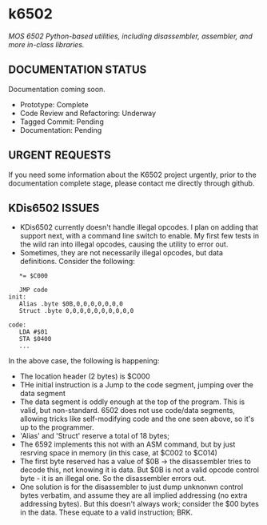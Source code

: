 # k6502
*MOS 6502 Python-based utilities, including disassembler, assembler, and more in-class libraries.*

## DOCUMENTATION STATUS
Documentation coming soon.  
* Prototype:  Complete
* Code Review and Refactoring: Underway
* Tagged Commit: Pending
* Documentation: Pending

## URGENT REQUESTS
If you need some information about the K6502 project urgently, prior to the
documentation complete stage, please contact me directly through github.

## KDis6502 ISSUES ##
* KDis6502 currently doesn't handle illegal opcodes.  I plan on adding that support next, with a command line switch to enable.  My first few tests in the wild ran into illegal opcodes, causing the utility to error out.
* Sometimes, they are not necessarily illegal opcodes, but data definitions.  Consider the following:

```Assembly
   *= $C000
   
   JMP code
init:
   Alias .byte $0B,0,0,0,0,0,0,0
   Struct .byte 0,0,0,0,0,0,0,0,0,0

code:
   LDA #$01
   STA $0400
   ...
```

In the above case, the following is happening:
* The location header (2 bytes) is $C000
* THe initial instruction is a Jump to the code segment, jumping over the data segment
* The data segment is oddly enough at the top of the program.  This is valid, but non-standard.  6502 does not use code/data segments, allowing tricks like self-modifying code and the one seen above, so it's up to the programmer.
* 'Alias' and 'Struct' reserve a total of 18 bytes;
* The 6592 implements this not with an ASM command, but by just resrving space in memory (in this case, at $C002 to $C014)
* The first byte reserved has a value of $0B -> the disassembler tries to decode this, not knowing it is data.  But $0B is not a valid opcode control byte - it is an illegal one.  So the disassembler errors out.
* One solution is for the disassembler to just dump unknonwn control bytes verbatim, and assume they are all implied addressing (no extra addressing bytes).  But this doesn't always work; consider the $00 bytes in the data.  These equate to a valid instruction; BRK.
